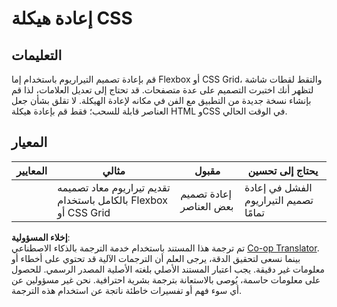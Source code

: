 <!--
CO_OP_TRANSLATOR_METADATA:
{
  "original_hash": "9d4d75af51aaccfe9af778f792c62919",
  "translation_date": "2025-08-25T21:29:06+00:00",
  "source_file": "3-terrarium/2-intro-to-css/assignment.md",
  "language_code": "ar"
}
-->
# إعادة هيكلة CSS

## التعليمات

قم بإعادة تصميم التيراريوم باستخدام إما Flexbox أو CSS Grid، والتقط لقطات شاشة لتظهر أنك اختبرت التصميم على عدة متصفحات. قد تحتاج إلى تعديل العلامات، لذا قم بإنشاء نسخة جديدة من التطبيق مع الفن في مكانه لإعادة الهيكلة. لا تقلق بشأن جعل العناصر قابلة للسحب؛ فقط قم بإعادة هيكلة HTML وCSS في الوقت الحالي.

## المعيار

| المعايير | مثالي                                                             | مقبول                        | يحتاج إلى تحسين                     |
| -------- | ----------------------------------------------------------------- | ----------------------------- | ------------------------------------ |
|          | تقديم تيراريوم معاد تصميمه بالكامل باستخدام Flexbox أو CSS Grid   | إعادة تصميم بعض العناصر      | الفشل في إعادة تصميم التيراريوم تمامًا |

**إخلاء المسؤولية**:  
تم ترجمة هذا المستند باستخدام خدمة الترجمة بالذكاء الاصطناعي [Co-op Translator](https://github.com/Azure/co-op-translator). بينما نسعى لتحقيق الدقة، يرجى العلم أن الترجمات الآلية قد تحتوي على أخطاء أو معلومات غير دقيقة. يجب اعتبار المستند الأصلي بلغته الأصلية المصدر الرسمي. للحصول على معلومات حاسمة، يُوصى بالاستعانة بترجمة بشرية احترافية. نحن غير مسؤولين عن أي سوء فهم أو تفسيرات خاطئة ناتجة عن استخدام هذه الترجمة.